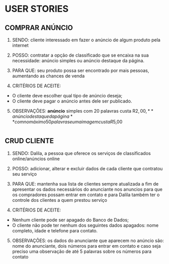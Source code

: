 # USER STORIES


## COMPRAR ANÚNCIO
1. SENDO: cliente interessado em fazer o anúncio de algum produto pela internet

2. POSSO: contratar a opção de classificado que se encaixa na sua necessidade: anúncio simples ou anúncio destaque da página.

3. PARA QUE: seu produto possa ser encontrado por mais pessoas, aumentando as chances de venda

4. CRITÉRIOS DE ACEITE:
- O cliente deve escolher qual tipo de anúncio deseja;
- O cliente deve pagar o anúncio antes dele ser publicado.

5. OBSERVAÇÕES: **anúncio** simples com 20 palavras custa R$2,00, **anúncio destaque da página** com no máximo 50 palavras e uma imagem custa R$5,00


#


## CRUD CLIENTE
1. SENDO: Dalila, a pessoa que oferece os serviços de classificados online/anúncios online

2. POSSO: adicionar, alterar e excluir dados de cada cliente que contratou seu serviço

3. PARA QUE: mantenha sua lista de clientes sempre atualizada a fim de apresentar os dados necessários do anunciante nos anuncios para que os compradores possam entrar em contato e para Dalila também ter o controle dos clientes a quem prestou serviço

4. CRITÉRIOS DE ACEITE: 
- Nenhum cliente pode ser apagado do Banco de Dados;
- O cliente não pode ter nenhum dos seguintes dados apagados: nome completo, idade e telefone para contato.

5. OBSERVAÇÕES: os dados do anunciante que aparecem no anúncio são: nome do anunciante, dois números para entrar em contato e caso seja preciso uma observação de até 5 palavras sobre os números para contato